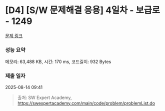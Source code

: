 # [D4] [S/W 문제해결 응용] 4일차 - 보급로 - 1249 

[문제 링크](https://swexpertacademy.com/main/code/problem/problemDetail.do?contestProbId=AV15QRX6APsCFAYD) 

### 성능 요약

메모리: 63,488 KB, 시간: 170 ms, 코드길이: 932 Bytes

### 제출 일자

2025-08-14 09:41



> 출처: SW Expert Academy, https://swexpertacademy.com/main/code/problem/problemList.do